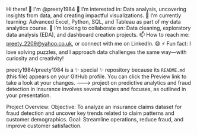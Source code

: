 Hi there! 👋 I'm @preety1984
👀 I’m interested in: Data analysis, uncovering insights from data, and creating impactful visualizations.
🌱 I’m currently learning: Advanced Excel, Python, SQL, and Tableau as part of my data analytics course.
💞️ I’m looking to collaborate on: Data cleaning, exploratory data analysis (EDA), and dashboard creation projects.
📫 How to reach me: preety_2209@yahoo.co.uk, or connect with me on LinkedIn.
😄
⚡ Fun fact: I love solving puzzles, and I approach data challenges the same way—with curiosity and creativity!

preety1984/preety1984 is a ✨ special ✨ repository because its `README.md` (this file) appears on your GitHub profile.
You can click the Preview link to take a look at your changes.
--->
project on predictive analytics and fraud detection in insurance involves several stages and focuses, as outlined in your presentation. 

Project Overview:
Objective: To analyze an insurance claims dataset for fraud detection and uncover key trends related to claim patterns and customer demographics.
Goal: Streamline operations, reduce fraud, and improve customer satisfaction.


